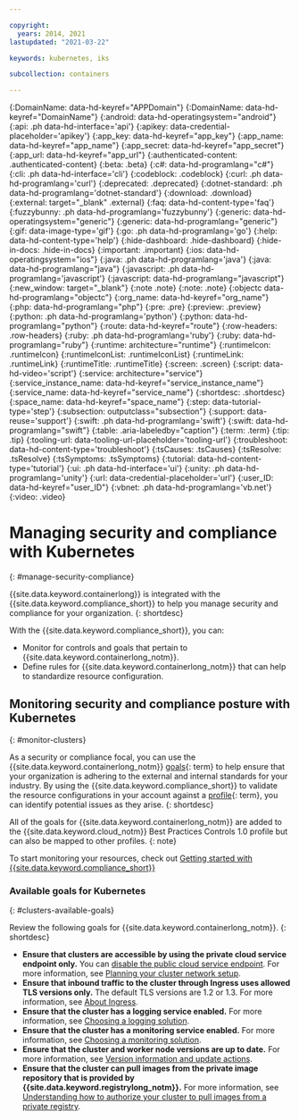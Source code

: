 ```yaml
---

copyright:
  years: 2014, 2021
lastupdated: "2021-03-22"

keywords: kubernetes, iks

subcollection: containers

---
```


{:DomainName: data-hd-keyref="APPDomain"}
{:DomainName: data-hd-keyref="DomainName"}
{:android: data-hd-operatingsystem="android"}
{:api: .ph data-hd-interface='api'}
{:apikey: data-credential-placeholder='apikey'}
{:app_key: data-hd-keyref="app_key"}
{:app_name: data-hd-keyref="app_name"}
{:app_secret: data-hd-keyref="app_secret"}
{:app_url: data-hd-keyref="app_url"}
{:authenticated-content: .authenticated-content}
{:beta: .beta}
{:c#: data-hd-programlang="c#"}
{:cli: .ph data-hd-interface='cli'}
{:codeblock: .codeblock}
{:curl: .ph data-hd-programlang='curl'}
{:deprecated: .deprecated}
{:dotnet-standard: .ph data-hd-programlang='dotnet-standard'}
{:download: .download}
{:external: target="_blank" .external}
{:faq: data-hd-content-type='faq'}
{:fuzzybunny: .ph data-hd-programlang='fuzzybunny'}
{:generic: data-hd-operatingsystem="generic"}
{:generic: data-hd-programlang="generic"}
{:gif: data-image-type='gif'}
{:go: .ph data-hd-programlang='go'}
{:help: data-hd-content-type='help'}
{:hide-dashboard: .hide-dashboard}
{:hide-in-docs: .hide-in-docs}
{:important: .important}
{:ios: data-hd-operatingsystem="ios"}
{:java: .ph data-hd-programlang='java'}
{:java: data-hd-programlang="java"}
{:javascript: .ph data-hd-programlang='javascript'}
{:javascript: data-hd-programlang="javascript"}
{:new_window: target="_blank"}
{:note .note}
{:note: .note}
{:objectc data-hd-programlang="objectc"}
{:org_name: data-hd-keyref="org_name"}
{:php: data-hd-programlang="php"}
{:pre: .pre}
{:preview: .preview}
{:python: .ph data-hd-programlang='python'}
{:python: data-hd-programlang="python"}
{:route: data-hd-keyref="route"}
{:row-headers: .row-headers}
{:ruby: .ph data-hd-programlang='ruby'}
{:ruby: data-hd-programlang="ruby"}
{:runtime: architecture="runtime"}
{:runtimeIcon: .runtimeIcon}
{:runtimeIconList: .runtimeIconList}
{:runtimeLink: .runtimeLink}
{:runtimeTitle: .runtimeTitle}
{:screen: .screen}
{:script: data-hd-video='script'}
{:service: architecture="service"}
{:service_instance_name: data-hd-keyref="service_instance_name"}
{:service_name: data-hd-keyref="service_name"}
{:shortdesc: .shortdesc}
{:space_name: data-hd-keyref="space_name"}
{:step: data-tutorial-type='step'}
{:subsection: outputclass="subsection"}
{:support: data-reuse='support'}
{:swift: .ph data-hd-programlang='swift'}
{:swift: data-hd-programlang="swift"}
{:table: .aria-labeledby="caption"}
{:term: .term}
{:tip: .tip}
{:tooling-url: data-tooling-url-placeholder='tooling-url'}
{:troubleshoot: data-hd-content-type='troubleshoot'}
{:tsCauses: .tsCauses}
{:tsResolve: .tsResolve}
{:tsSymptoms: .tsSymptoms}
{:tutorial: data-hd-content-type='tutorial'}
{:ui: .ph data-hd-interface='ui'}
{:unity: .ph data-hd-programlang='unity'}
{:url: data-credential-placeholder='url'}
{:user_ID: data-hd-keyref="user_ID"}
{:vbnet: .ph data-hd-programlang='vb.net'}
{:video: .video}
 

# Managing security and compliance with Kubernetes
{: #manage-security-compliance}

{{site.data.keyword.containerlong}} is integrated with the {{site.data.keyword.compliance_short}} to help you manage security and compliance for your organization.
{: shortdesc}

With the {{site.data.keyword.compliance_short}}, you can:

* Monitor for controls and goals that pertain to {{site.data.keyword.containerlong_notm}}.
* Define rules for {{site.data.keyword.containerlong_notm}} that can help to standardize resource configuration.

## Monitoring security and compliance posture with Kubernetes
{: #monitor-clusters}

As a security or compliance focal, you can use the {{site.data.keyword.containerlong_notm}} [goals](#x2117978){: term} to help ensure that your organization is adhering to the external and internal standards for your industry. By using the {{site.data.keyword.compliance_short}} to validate the resource configurations in your account against a [profile](#x2034950){: term}, you can identify potential issues as they arise.
{: shortdesc}

All of the goals for {{site.data.keyword.containerlong_notm}} are added to the {{site.data.keyword.cloud_notm}} Best Practices Controls 1.0 profile but can also be mapped to other profiles.
{: note}

To start monitoring your resources, check out [Getting started with {{site.data.keyword.compliance_short}}](/docs/security-compliance?topic=security-compliance-getting-started)

### Available goals for Kubernetes
{: #clusters-available-goals}

Review the following goals for {{site.data.keyword.containerlong_notm}}.
{: shortdesc}

*   **Ensure that clusters are accessible by using the private cloud service endpoint only.** You can [disable the public cloud service endpoint](/docs/containers?topic=containers-cs_network_cluster#disable-public-se). For more information, see [Planning your cluster network setup](/docs/containers?topic=containers-plan_clusters).
*   **Ensure that inbound traffic to the cluster through Ingress uses allowed TLS versions only.** The default TLS versions are 1.2 or 1.3. For more information, see [About Ingress](/docs/containers?topic=containers-ingress-about).
*   **Ensure that the cluster has a logging service enabled.** For more information, see [Choosing a logging solution](/docs/containers?topic=containers-health#logging_overview).
*   **Ensure that the cluster has a monitoring service enabled.** For more information, see [Choosing a monitoring solution](/docs/containers?topic=containers-health-monitor#view_metrics).
*   **Ensure that the cluster and worker node versions are up to date.** For more information, see [Version information and update actions](/docs/containers?topic=containers-cs_versions).
*   **Ensure that the cluster can pull images from the private image repository that is provided by {{site.data.keyword.registrylong_notm}}.** For more information, see [Understanding how to authorize your cluster to pull images from a private registry](/docs/containers?topic=containers-registry#cluster_registry_auth).
